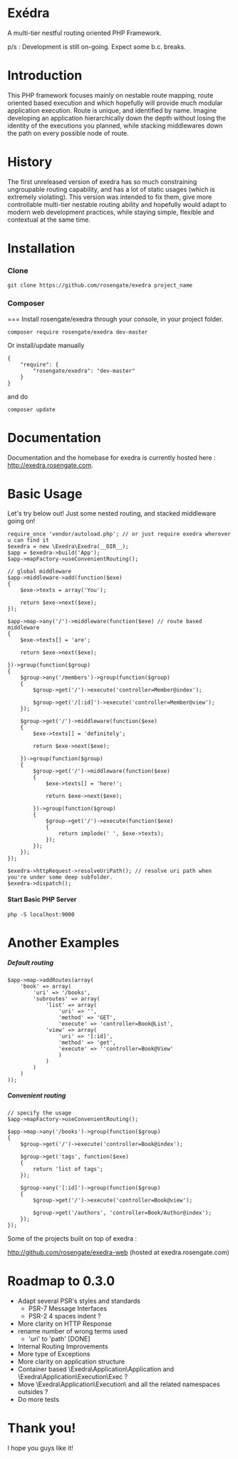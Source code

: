 Exédra
======
A multi-tier nestful routing oriented PHP Framework.

p/s : Development is still on-going. Expect some b.c. breaks.

Introduction
======
This PHP framework focuses mainly on nestable route mapping, route oriented based execution and which hopefully will provide much modular application execution. Route is unique, and identified by name. Imagine developing an application hierarchically down the depth without losing the identity of the executions you planned, while stacking middlewares down the path on every possible node of route.

History
======
The first unreleased version of exedra has so much constraining ungroupable routing capability, and has a lot of static usages (which is extremely violating). This version was intended to fix them, give more controllable multi-tier nestable routing ability and hopefully would adapt to modern web development practices, while staying simple, flexible and contextual at the same time.

Installation
======
### Clone
~~~
git clone https://github.com/rosengate/exedra project_name
~~~

### Composer
===
Install rosengate/exedra through your console, in your project folder.
~~~
composer require rosengate/exedra dev-master
~~~

Or install/update manually
~~~
{
    "require": {
        "rosengate/exedra": "dev-master"
    }
}
~~~
and do 
~~~
composer update
~~~

Documentation
===
Documentation and the homebase for exedra is currently hosted here : http://exedra.rosengate.com.

Basic Usage
======
Let's try below out! Just some nested routing, and stacked middleware going on!
~~~
require_once 'vendor/autoload.php'; // or just require exedra wherever u can find it
$exedra = new \Exedra\Exedra(__DIR__);
$app = $exedra->build('App');
$app->mapFactory->useConvenientRouting();

// global middleware
$app->middleware->add(function($exe)
{
    $exe->texts = array('You');

    return $exe->next($exe);
});

$app->map->any('/')->middleware(function($exe) // route based middleware
{
    $exe->texts[] = 'are';

    return $exe->next($exe);
    
})->group(function($group)
{
    $group->any('/members')->group(function($group)
    {
        $group->get('/')->execute('controller=Member@index');
        
        $group->get('/[:id]')->execute('controller=Member@view');
    });
    
    $group->get('/')->middleware(function($exe)
    {
        $exe->texts[] = 'definitely';

        return $exe->next($exe);

    })->group(function($group)
    {
        $group->get('/')->middleware(function($exe)
        {
            $exe->texts[] = 'here!';

            return $exe->next($exe);

        })->group(function($group)
        {
            $group->get('/')->execute(function($exe)
            {
                return implode(' ', $exe->texts);
            });
        });
    });
});

$exedra->httpRequest->resolveUriPath(); // resolve uri path when you're under some deep subfolder.
$exedra->dispatch();
~~~

#### Start Basic PHP Server
~~~
php -S localhost:9000
~~~

Another Examples
======
##### Default routing
~~~
$app->map->addRoutes(array(
    'book' => array(
        'uri' => '/books',
        'subroutes' => array(
            'list' => array(
                'uri' => '',
                'method' => 'GET',
                'execute' => 'controller=Book@List',
            'view' => array(
                'uri' => '[:id]',
                'method' => 'get',
                'execute' => ''controller=Book@View'
                )
            )
        )
    )
));
~~~
##### Convenient routing
~~~
// specify the usage
$app->mapFactory->useConvenientRouting();

$app->map->any('/books')->group(function($group)
{
    $group->get('/')->execute('controller=Book@index');
    
    $group->get('tags', function($exe)
    {
        return 'list of tags';
    });
    
    $group->any('[:id]')->group(function($group)
    {
        $group->get('/')->execute('controller=Book@view');
        
        $group->get('/authors', 'controller=Book/Author@index');
    });
});
~~~
Some of the projects built on top of exedra :

http://github.com/rosengate/exedra-web (hosted at exedra.rosengate.com)

Roadmap to 0.3.0
======
- Adapt several PSR's styles and standards
  - PSR-7 Message Interfaces
  - PSR-2 4 spaces indent ?
- More clarity on HTTP Response
- rename number of wrong terms used
  - 'uri' to 'path' [DONE]
- Internal Routing Improvements
- More type of Exceptions
- More clarity on application structure
- Container based \Exedra\Application\Application and \Exedra\Application\Execution\Exec ?
- Move \Exedra\Application\Execution\ and all the related namespaces outsides ?
- Do more tests

Thank you!
======
I hope you guys like it!
